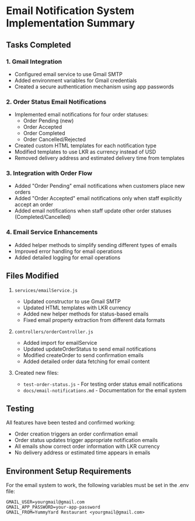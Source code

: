 # Email Notification System Implementation Summary

## Tasks Completed

### 1. Gmail Integration
- Configured email service to use Gmail SMTP
- Added environment variables for Gmail credentials
- Created a secure authentication mechanism using app passwords

### 2. Order Status Email Notifications
- Implemented email notifications for four order statuses:
  - Order Pending (new)
  - Order Accepted
  - Order Completed
  - Order Cancelled/Rejected
- Created custom HTML templates for each notification type
- Modified templates to use LKR as currency instead of USD
- Removed delivery address and estimated delivery time from templates

### 3. Integration with Order Flow
- Added "Order Pending" email notifications when customers place new orders
- Added "Order Accepted" email notifications only when staff explicitly accept an order
- Added email notifications when staff update other order statuses (Completed/Cancelled)

### 4. Email Service Enhancements
- Added helper methods to simplify sending different types of emails
- Improved error handling for email operations
- Added detailed logging for email operations

## Files Modified
1. `services/emailService.js`
   - Updated constructor to use Gmail SMTP
   - Updated HTML templates with LKR currency
   - Added new helper methods for status-based emails
   - Fixed email property extraction from different data formats

2. `controllers/orderController.js`
   - Added import for emailService
   - Updated updateOrderStatus to send email notifications
   - Modified createOrder to send confirmation emails
   - Added detailed order data fetching for email content

3. Created new files:
   - `test-order-status.js` - For testing order status email notifications
   - `docs/email-notifications.md` - Documentation for the email system

## Testing
All features have been tested and confirmed working:
- Order creation triggers an order confirmation email
- Order status updates trigger appropriate notification emails
- All emails show correct order information with LKR currency
- No delivery address or estimated time appears in emails

## Environment Setup Requirements
For the email system to work, the following variables must be set in the .env file:
```
GMAIL_USER=yourgmail@gmail.com
GMAIL_APP_PASSWORD=your-app-password
GMAIL_FROM=YummyYard Restaurant <yourgmail@gmail.com>
```
